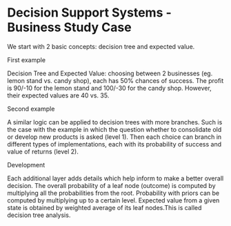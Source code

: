 # Decision Support Systems - Business Study Case

We start with 2 basic concepts: decision tree and expected value.

First example

Decision Tree and Expected Value: choosing between 2 businesses (eg. lemon stand vs. candy shop), each has 50% chances of success. The profit is 90/-10 for the lemon stand and 100/-30 for the candy shop. However, their expected values are 40 vs. 35.

Second example

A similar logic can be applied to decision trees with more branches. Such is the case with the example in which the question whether to consolidate old or develop new products is asked (level 1). Then each choice can branch in different types of implementations, each with its probability of success and value of returns (level 2).

Development

Each additional layer adds details which help inform to make a better overall decision. The overall probability of a leaf node (outcome) is computed by multiplying all the probabilities from the root. Probability with priors can be computed by multiplying up to a certain level. Expected value from a given state is obtained by weighted average of its leaf nodes.This is called decision tree analysis.